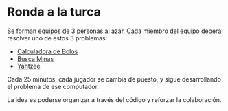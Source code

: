 # Ronda a la turca

Se forman equipos de 3 personas al azar. Cada miembro del equipo deberá resolver uno de estos 3 problemas:

- [Calculadora de Bolos](https://docs.google.com/document/d/1j7u6bQtP0Rh-sbrIR8A_WRuV5UDOiY5ZGTgR4vIAOc4/edit)
- [Busca Minas](https://docs.google.com/document/d/1dvctITHyM5IcbHH-_J6FHUB_AA05B8MMVGKeXy2nRZw/edit)
- [Yahtzee](https://docs.google.com/document/d/13kkFRx558RIQHrsQD2h5Ich67s95WxX7FvowzEjIVtk/edit#heading=h.50zar82pnzc3)

Cada 25 minutos, cada jugador se cambia de puesto, y sigue desarrollando el problema de ese computador.

La idea es poderse organizar a través del código y reforzar la colaboración.
